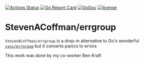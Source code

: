 [![Actions Status](https://github.com/neilotoole/errgroup/workflows/Go/badge.svg)](https://github.com/neilotoole/errgroup/actions?query=workflow%3AGo)
[![Go Report Card](https://goreportcard.com/badge/StevenACoffman/errgroup)](https://goreportcard.com/report/StevenACoffman/errgroup)
[![GoDoc](https://godoc.org/github.com/golang/gddo?status.svg)](https://pkg.go.dev/github.com/StevenACoffman/errgroup)
[![license](https://img.shields.io/github/license/StevenACoffman/errgroup)](./LICENSE)

# StevenACoffman/errgroup
`StevenACoffman/errgroup` is a drop-in alternative to Go's wonderful
[`sync/errgroup`](https://pkg.go.dev/golang.org/x/sync/errgroup) but it converts panics to errors

This work was done by my co-worker Ben Kraft
